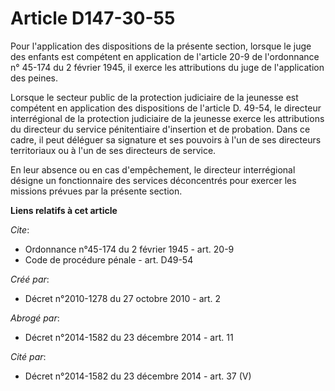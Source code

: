 # Article D147-30-55

Pour l'application des dispositions de la présente section, lorsque le juge des enfants est compétent en application de
l'article 20-9 de l'ordonnance n° 45-174 du 2 février 1945, il exerce les attributions du juge de l'application des peines. 

Lorsque le secteur public de la protection judiciaire de la jeunesse est compétent en application des dispositions de
l'article D. 49-54, le directeur interrégional de la protection judiciaire de la jeunesse exerce les attributions du
directeur du service pénitentiaire d'insertion et de probation. Dans ce cadre, il peut déléguer sa signature et ses pouvoirs
à l'un de ses directeurs territoriaux ou à l'un de ses directeurs de service. 

En leur absence ou en cas d'empêchement, le directeur interrégional désigne un fonctionnaire des services déconcentrés pour
exercer les missions prévues par la présente section.

**Liens relatifs à cet article**

_Cite_:

  - Ordonnance n°45-174 du 2 février 1945 - art. 20-9
  - Code de procédure pénale - art. D49-54

_Créé par_:

  - Décret n°2010-1278 du 27 octobre 2010 - art. 2

_Abrogé par_:

  - Décret n°2014-1582 du 23 décembre 2014 - art. 11

_Cité par_:

  - Décret n°2014-1582 du 23 décembre 2014 - art. 37 (V)
